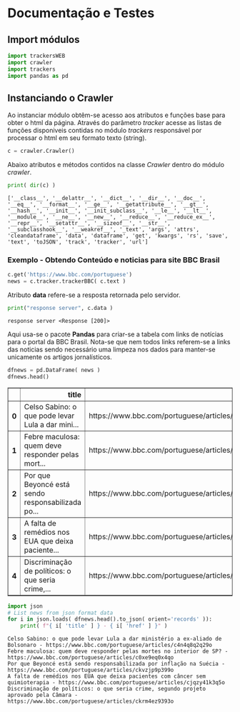 # Documentação e Testes

## Import módulos


```python
import trackersWEB
import crawler
import trackers
import pandas as pd
```

## Instanciando o Crawler

Ao instanciar módulo obtêm-se acesso aos atributos e funções base para obter o html da página.
Através do parâmetro _tracker_ acesse as listas de funções disponiveis contidas no módulo _trackers_ responsável por 
processar o html em seu formato texto (string).


```python
c = crawler.Crawler()
```

Abaixo atributos e métodos contidos na classe _Crawler_ dentro do módulo _crawler_.


```python
print( dir(c) )
```

    ['__class__', '__delattr__', '__dict__', '__dir__', '__doc__', '__eq__', '__format__', '__ge__', '__getattribute__', '__gt__', '__hash__', '__init__', '__init_subclass__', '__le__', '__lt__', '__module__', '__ne__', '__new__', '__reduce__', '__reduce_ex__', '__repr__', '__setattr__', '__sizeof__', '__str__', '__subclasshook__', '__weakref__', '_text', 'args', 'attrs', 'cleandataframe', 'data', 'dataframe', 'get', 'kwargs', 'rs', 'save', 'text', 'toJSON', 'track', 'tracker', 'url']


### Exemplo - Obtendo Conteúdo e noticias para site BBC Brasil


```python
c.get('https://www.bbc.com/portuguese')
news = c.tracker.trackerBBC( c.text )
```

Atributo **data** refere-se a resposta retornada pelo servidor.


```python
print("response server", c.data )
```

    response server <Response [200]>


Aqui usa-se o pacote **Pandas** para criar-se a tabela com links de notícias para o portal da BBC Brasil. Nota-se que nem todos links referem-se a links das noticias sendo necessário uma limpeza nos dados para manter-se unicamente os artigos jornalísticos.


```python
dfnews = pd.DataFrame( news )
dfnews.head()
```




<div>
<style scoped>
    .dataframe tbody tr th:only-of-type {
        vertical-align: middle;
    }

    .dataframe tbody tr th {
        vertical-align: top;
    }

    .dataframe thead th {
        text-align: right;
    }
</style>
<table border="1" class="dataframe">
  <thead>
    <tr style="text-align: right;">
      <th></th>
      <th>title</th>
      <th>href</th>
    </tr>
  </thead>
  <tbody>
    <tr>
      <th>0</th>
      <td>Celso Sabino: o que pode levar Lula a dar mini...</td>
      <td>https://www.bbc.com/portuguese/articles/c4n4q8...</td>
    </tr>
    <tr>
      <th>1</th>
      <td>Febre maculosa: quem deve responder pelas mort...</td>
      <td>https://www.bbc.com/portuguese/articles/c0xe9e...</td>
    </tr>
    <tr>
      <th>2</th>
      <td>Por que Beyoncé está sendo responsabilizada po...</td>
      <td>https://www.bbc.com/portuguese/articles/ckvzjp...</td>
    </tr>
    <tr>
      <th>3</th>
      <td>A falta de remédios nos EUA que deixa paciente...</td>
      <td>https://www.bbc.com/portuguese/articles/cjqzy4...</td>
    </tr>
    <tr>
      <th>4</th>
      <td>Discriminação de políticos: o que seria crime,...</td>
      <td>https://www.bbc.com/portuguese/articles/ckrm4e...</td>
    </tr>
  </tbody>
</table>
</div>




```python
import json
# List news from json format data
for i in json.loads( dfnews.head().to_json( orient='records' )):
    print( f"{ i[ 'title' ] } - { i[ 'href' ] }" )
```

    Celso Sabino: o que pode levar Lula a dar ministério a ex-aliado de Bolsonaro - https://www.bbc.com/portuguese/articles/c4n4q8q2q29o
    Febre maculosa: quem deve responder pelas mortes no interior de SP? - https://www.bbc.com/portuguese/articles/c0xe9eq0x4qo
    Por que Beyoncé está sendo responsabilizada por inflação na Suécia - https://www.bbc.com/portuguese/articles/ckvzjp9p399o
    A falta de remédios nos EUA que deixa pacientes com câncer sem quimioterapia - https://www.bbc.com/portuguese/articles/cjqzy41k3q5o
    Discriminação de políticos: o que seria crime, segundo projeto aprovado pela Câmara - https://www.bbc.com/portuguese/articles/ckrm4ez9393o



```python

```
